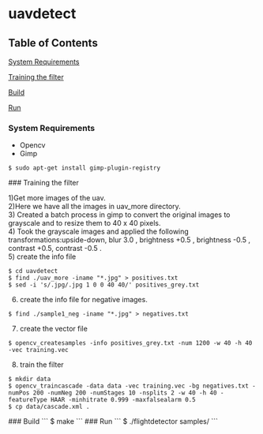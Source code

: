 # uavdetect
## Table of Contents
[System Requirements](#requirements)  

[Training the filter](#train)

[Build](#build)  

[Run](#run) 


<a name="requirements"/>

### System Requirements
* Opencv
* Gimp  
```
$ sudo apt-get install gimp-plugin-registry
```

<a name="train"/>
### Training the filter

1)Get more images of the uav.<br />
2)Here we have all the images in uav_more directory.<br />
3) Created a batch process in gimp to convert the original images to grayscale and to resize them to 40 x 40 pixels.<br />
4) Took the grayscale images and applied the following transformations:upside-down, blur 3.0 , brightness +0.5 ,  brightness -0.5 , contrast +0.5, contrast -0.5 .<br />
5) create the info file

```
$ cd uavdetect
$ find ./uav_more -iname "*.jpg" > positives.txt
$ sed -i 's/.jpg/.jpg 1 0 0 40 40/' positives_grey.txt
```
6)	create the info file for negative images.
```
$ find ./sample1_neg -iname "*.jpg" > negatives.txt
```
7) create the vector file
```
$ opencv_createsamples -info positives_grey.txt -num 1200 -w 40 -h 40 -vec training.vec
```
8) train the filter
```
$ mkdir data
$ opencv_traincascade -data data -vec training.vec -bg negatives.txt -numPos 200 -numNeg 200 -numStages 10 -nsplits 2 -w 40 -h 40 -featureType HAAR -minhitrate 0.999 -maxfalsealarm 0.5
$ cp data/cascade.xml .
```


<a name="build"/>
### Build
```
$ make
```
<a name="run"/>
### Run
```
$ ./flightdetector samples/<img_name>
```

